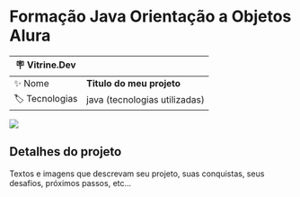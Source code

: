 # Formação Java Orientação a Objetos Alura



| :placard: Vitrine.Dev |     |
| -------------  | --- |
| :sparkles: Nome        | **Titulo do meu projeto**
| :label: Tecnologias | java (tecnologias utilizadas)

<!-- Inserir imagem com a #vitrinedev ao final do link -->
![](https://via.placeholder.com/1200x500.png?text=imagem+lindona+do+meu+projeto#vitrinedev)

## Detalhes do projeto

Textos e imagens que descrevam seu projeto, suas conquistas, seus desafios, próximos passos, etc...
